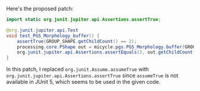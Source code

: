 Here's the proposed patch:

```java
import static org.junit.jupiter.api.Assertions.assertTrue;

@org.junit.jupiter.api.Test
void test_PGS_Morphology_buffer() {
    assertTrue(GROUP_SHAPE.getChildCount() == 2);
    processing.core.PShape out = micycle.pgs.PGS_Morphology.buffer(GROUP_SHAPE, -1);
    org.junit.jupiter.api.Assertions.assertEquals(2, out.getChildCount());
}
```

In this patch, I replaced `org.junit.Assume.assumeTrue` with `org.junit.jupiter.api.Assertions.assertTrue` since `assumeTrue` is not available in JUnit 5, which seems to be used in the given code.